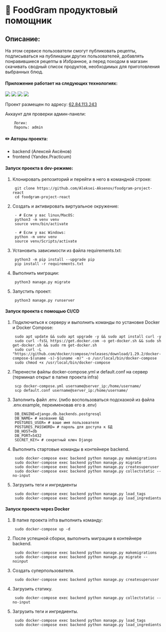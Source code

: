 # :bread: FoodGram продуктовый помощник

## Описание:

На этом сервисе пользователи смогут публиковать рецепты, подписываться на публикации других пользователей, добавлять понравившиеся рецепты в  Избранное, а перед походом в магазин скачивать сводный список продуктов, необходимых для приготовления выбранных блюд.

#### Приложение работает на следующих технологиях:

<img src="https://img.shields.io/badge/django-blue?style=for-the-badge&logo=django&logoColor=white"/> <img src="https://img.shields.io/badge/rest-framework-blue?style=for-the-badge&logo=django&logoColor=white"/> <img src="https://img.shields.io/badge/postgres-blue?style=for-the-badge&logo=PostgreSQL&logoColor=white"/> <img src="https://img.shields.io/badge/react-blue?style=for-the-badge&logo=React&logoColor=white"/>

Проект размещен по адресу:
    [62.84.113.243](http://62.84.113.243/)
    
Аккаунт для проверки админ-панели:

        Логин: 
        Пароль: admin

#### :pencil2: Авторы проекта:
- backend (Алексей Аксёнов)
- frontend (Yandex.Practicum)

#### Запуск проекта в dev-режиме:

1. Клонировать репозиторий и перейти в него в командной строке:

        git clone https://github.com/Aleksei-Aksenov/foodgram-project-react
        cd foodgram-project-react

2. Cоздать и активировать виртуальное окружение:

        - # Если у вас linux/MacOS:
        python3 -m venv venv
        source venv/bin/activate

        - # Если у вас Windows:
        python -m venv venv
        source venv/Scripts/activate
        
3. Установить зависимости из файла requirements.txt:

        python3 -m pip install --upgrade pip
        pip install -r requirements.txt

4. Выполнить миграции:

        python3 manage.py migrate

5. Запустить проект:

        python3 manage.py runserver


#### Запуск проекта с помощью CI/CD

1. Подключиться к серверу и выполнить команды по установке Docker и Docker Compose:

        sudo apt update && sudo apt upgrade -y && sudo apt install curl -y
        sudo curl -fsSL https://get.docker.com -o get-docker.sh && sudo sh get-docker.sh && sudo rm get-docker.sh
        sudo curl -L "https://github.com/docker/compose/releases/download/1.29.2/docker-compose-$(uname -s)-$(uname -m)" -o /usr/local/bin/docker-compose
        sudo chmod +x /usr/local/bin/docker-compose

2. Перенести файлы docker-compose.yml и default.conf на сервер (терминал открыт в папке проекта infra)
        
        scp docker-compose.yml username@server_ip:/home/username/
        scp default.conf username@server_ip:/home/username/
        
3. Заполнить файл .env.  (либо воспользоваться подсказкой из файла .env.example, переименовав его в .env)

        DB_ENGINE=django.db.backends.postgresql
        DB_NAME= # название БД
        POSTGRES_USER= # ваше имя пользователя
        POSTGRES_PASSWORD= # пароль для доступа к БД
        DB_HOST=db
        DB_PORT=5432
        SECRET_KEY= # секретный ключ Django
        
4. Выполнить стартовые команды в контейнере backend.

        sudo docker-compose exec backend python manage.py makemigrations
        sudo docker-compose exec backend python manage.py migrate
        sudo docker-compose exec backend python manage.py createsuperuser
        sudo docker-compose exec backend python manage.py collectstatic --no-input
        
5. Загрузить теги и ингредиенты

        sudo docker-compose exec backend python manage.py load_tags
        sudo docker-compose exec backend python manage.py load_ingredients
        
#### Запуск проекта через Docker

1. В папке проекта infra выполнить команду:

        sudo docker-compose up -d

2. После успешной сборки, выполнить миграции в контейнере backend.

        sudo docker-compose exec backend python manage.py makemigrations
        sudo docker-compose exec backend python manage.py migrate --noinput
        
3. Создать суперпользователя.

        sudo docker-compose exec backend python manage.py createsuperuser
        
4. Загрузить статику.

        sudo docker-compose exec backend python manage.py collectstatic --no-input
        
5. Загрузить теги и ингредиенты.

        sudo docker-compose exec backend python manage.py load_tags
        sudo docker-compose exec backend python manage.py load_ingredients

